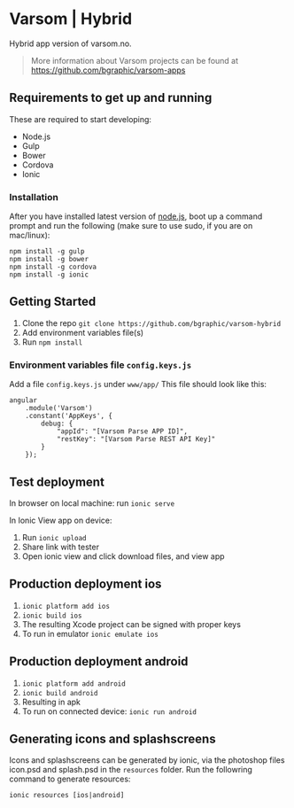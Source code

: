 # Varsom | Hybrid
Hybrid app version of varsom.no.
> More information about Varsom projects can be found at https://github.com/bgraphic/varsom-apps

## Requirements to get up and running
These are required to start developing:

* Node.js
* Gulp
* Bower
* Cordova
* Ionic

### Installation
After you have installed latest version of [node.js](https://nodejs.org/en/), boot up a command prompt and run the following (make sure to use sudo, if you are on mac/linux):

    npm install -g gulp
    npm install -g bower
    npm install -g cordova
    npm install -g ionic

## Getting Started
1. Clone the repo `git clone https://github.com/bgraphic/varsom-hybrid`
2. Add environment variables file(s)
3. Run `npm install`

### Environment variables file `config.keys.js`
Add a file `config.keys.js` under `www/app/`
This file should look like this:

    angular
        .module('Varsom')
        .constant('AppKeys', {
            debug: {
                "appId": "[Varsom Parse APP ID]",
                "restKey": "[Varsom Parse REST API Key]"
            }
        });

## Test deployment
In browser on local machine:
run `ionic serve`

In Ionic View app on device:
1. Run `ionic upload`
2. Share link with tester
3. Open ionic view and click download files, and view app

## Production deployment ios
1. `ionic platform add ios`
2. `ionic build ios`
3. The resulting Xcode project can be signed with proper keys
4. To run in emulator `ionic emulate ios`

## Production deployment android
1. `ionic platform add android`
2. `ionic build android`
3. Resulting in apk
4. To run on connected device: `ionic run android`

## Generating icons and splashscreens
Icons and splashscreens can be generated by ionic, via the photoshop files icon.psd and splash.psd in the `resources` folder. Run the followring command to generate resources:

 `ionic resources [ios|android]`
